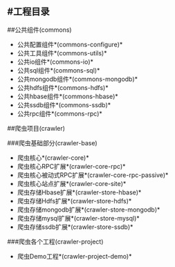 #工程目录
---
##公共组件(commons)
* 公共配置组件*(commons-configure)*
* 公共工具组件*(commons-utils)*
* 公共io组件*(commons-io)*
* 公共sql组件*(commons-sql)*
* 公共mongodb组件*(commons-mongodb)*
* 公共hdfs组件*(commons-hdfs)*
* 公共hbase组件*(commons-hbase)*
* 公共ssdb组件*(commons-ssdb)*
* 公共rpc组件*(commons-rpc)*

##爬虫项目(crawler)

###爬虫基础部分(crawler-base)
* 爬虫核心*(crawler-core)*
* 爬虫核心RPC扩展*(crawler-core-rpc)*
* 爬虫核心被动式RPC扩展*(crawler-core-rpc-passive)*
* 爬虫核心站点扩展*(crawler-core-site)*
* 爬虫存储Hbase扩展*(crawler-store-hbase)*
* 爬虫存储Hdfs扩展*(crawler-store-hdfs)*
* 爬虫存储mongodb扩展*(crawler-store-mongodb)*
* 爬虫存储mysql扩展*(crawler-store-mysql)*
* 爬虫存储ssdb扩展*(crawler-store-ssdb)*

###爬虫各个工程(crawler-project)
* 爬虫Demo工程*(crawler-project-demo)*


